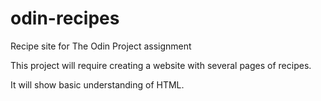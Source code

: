 # odin-recipes
Recipe site for The Odin Project assignment

This project will require creating a website with several pages of recipes.

It will show basic understanding of HTML.
